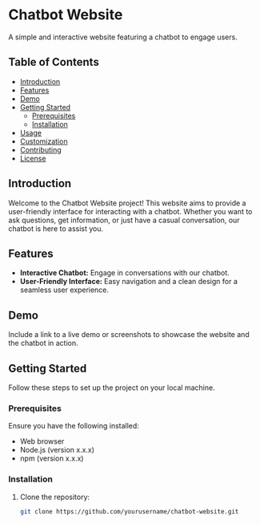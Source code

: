 # Chatbot Website

A simple and interactive website featuring a chatbot to engage users.

## Table of Contents

- [Introduction](#introduction)
- [Features](#features)
- [Demo](#demo)
- [Getting Started](#getting-started)
  - [Prerequisites](#prerequisites)
  - [Installation](#installation)
- [Usage](#usage)
- [Customization](#customization)
- [Contributing](#contributing)
- [License](#license)

## Introduction

Welcome to the Chatbot Website project! This website aims to provide a user-friendly interface for interacting with a chatbot. Whether you want to ask questions, get information, or just have a casual conversation, our chatbot is here to assist you.

## Features

- **Interactive Chatbot:** Engage in conversations with our chatbot.
- **User-Friendly Interface:** Easy navigation and a clean design for a seamless user experience.

## Demo

Include a link to a live demo or screenshots to showcase the website and the chatbot in action.

## Getting Started

Follow these steps to set up the project on your local machine.

### Prerequisites

Ensure you have the following installed:

- Web browser
- Node.js (version x.x.x)
- npm (version x.x.x)

### Installation

1. Clone the repository:

   ```bash
   git clone https://github.com/yourusername/chatbot-website.git


